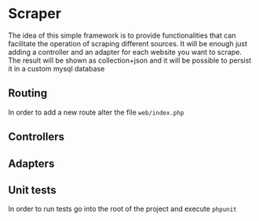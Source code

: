 # Scraper

The idea of this simple framework is to provide functionalities that can facilitate the operation of scraping different sources.
It will be enough just adding a controller and an adapter for each website you want to scrape.
The result will be shown as collection+json and it will be possible to persist it in a custom mysql database

## Routing

In order to add a new route alter the file `web/index.php`

## Controllers

## Adapters

## Unit tests

In order to run tests go into the root of the project and execute `phpunit`
